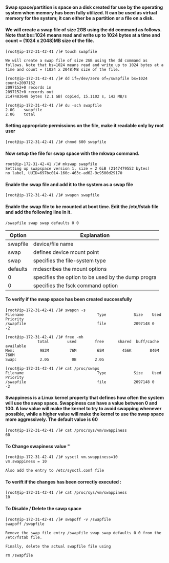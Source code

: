 #### Swap space/partition is space on a disk created for use by the operating system when memory has been fully utilized. It can be used as virtual memory for the system; it can either be a partition or a file on a disk.

#### We will create a swap file of size 2GB using the dd command as follows. Note that bs=1024 means read and write up to 1024 bytes at a time and count = (1024 x 2048)MB size of the file.

```
[root@ip-172-31-42-41 /]# touch swapfile

We will create a swap file of size 2GB using the dd command as follows. Note that bs=1024 means read and write up to 1024 bytes at a time and count = (1024 x 2048)MB size of the file.

[root@ip-172-31-42-41 /]# dd if=/dev/zero of=/swapfile bs=1024 count=2097152
2097152+0 records in
2097152+0 records out
2147483648 bytes (2.1 GB) copied, 15.1102 s, 142 MB/s

[root@ip-172-31-42-41 /]# du -sch swapfile
2.0G    swapfile
2.0G    total
```

#### Setting appropriate permissions on the file, make it readable only by root user 

```
[root@ip-172-31-42-41 /]# chmod 600 swapfile
```
#### Now setup the file for swap space with the mkwap command.

```
root@ip-172-31-42-41 /]# mkswap swapfile
Setting up swapspace version 1, size = 2 GiB (2147479552 bytes)
no label, UUID=697bc014-160c-463c-ad62-9c9500d29170
```
#### Enable the swap file and add it to the system as a swap file

```
[root@ip-172-31-42-41 /]# swapon swapfile
```
#### Enable the swap file to be mounted at boot time. Edit the /etc/fstab file and add the following line in it.

```
/swapfile swap swap defaults 0 0
```

|Option| Explanation|
|------|------------|
|swapfile| device/file name|
|swap | defines device mount point|
|swap| specifies the file-system type|
|defaults | mdescribes the mount options|
| 0| specifies the option to be used by the dump progra|
|0| specifies the fsck command option|

#### To verify if the swap space has been created successfully
```
[root@ip-172-31-42-41 /]# swapon -s
Filename                                Type            Size    Used    Priority
/swapfile                               file            2097148 0       -2

[root@ip-172-31-42-41 /]# free -mh
              total        used        free      shared  buff/cache   available
Mem:           982M         76M         65M        456K        840M        760M
Swap:          2.0G          0B        2.0G

[root@ip-172-31-42-41 /]# cat /proc/swaps 
Filename                                Type            Size    Used    Priority
/swapfile                               file            2097148 0       -2
```
#### Swappiness is a Linux kernel property that defines how often the system will use the swap space. Swappiness can have a value between 0 and 100. A low value will make the kernel to try to avoid swapping whenever possible, while a higher value will make the kernel to use the swap space more aggressively. The default value is 60

```
[root@ip-172-31-42-41 /]# cat /proc/sys/vm/swappiness 
60
```
#### To Change swapiness value "

```
[root@ip-172-31-42-41 /]# sysctl vm.swappiness=10
vm.swappiness = 10

Also add the entry to /etc/sysctl.conf file
```

#### To verift if the changes has been correctly executed :

```
[root@ip-172-31-42-41 /]# cat /proc/sys/vm/swappiness 
10
```

#### To Disable / Delete the sawp space 

```
[root@ip-172-31-42-41 /]# swapoff -v /swapfile
swapoff /swapfile

Remove the swap file entry /swapfile swap swap defaults 0 0 from the /etc/fstab file.

Finally, delete the actual swapfile file using 

rm /swapfile
```




